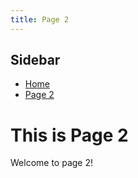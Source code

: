 ```yaml
---
title: Page 2
---
```


<link rel="stylesheet" href="assets/css/style.css" />

<div class="container">
  <div class="sidebar">
    <h2>Sidebar</h2>
    <ul>
      <li><a href="index.html">Home</a></li>
      <li><a href="page2.html">Page 2</a></li>
    </ul>
  </div>

  <div class="content">
    <h1>This is Page 2</h1>
    <p>Welcome to page 2!</p>
  </div>
</div>
